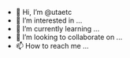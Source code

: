 - 👋 Hi, I’m @utaetc
- 👀 I’m interested in ...
- 🌱 I’m currently learning ...
- 💞️ I’m looking to collaborate on ...
- 📫 How to reach me ...

<!---
utaetc/utaetc is a ✨ special ✨ repository because its `README.md` (this file) appears on your GitHub profile.
You can click the Preview link to take a look at your changes.
--->
